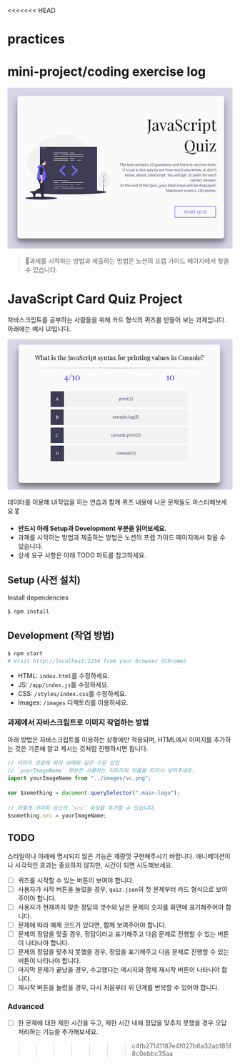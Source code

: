 <<<<<<< HEAD
# practices
mini-project/coding exercise log
=======
![JavaScript Card Quiz](/images/card-quiz.png)

> 🚨과제를 시작하는 방법과 제출하는 방법은 노션의 프렙 가이드 페이지에서 찾을 수 있습니다.

# JavaScript Card Quiz Project

자바스크립트를 공부하는 사람들을 위해 카드 형식의 퀴즈를 만들어 보는 과제입니다. 아래에는 예시 UI입니다.

![Sample Quiz](/images/sample.png)

데이터를 이용해 UI작업을 하는 연습과 함께 퀴즈 내용에 나온 문제들도 마스터해보세요 🎖

- **반드시 아래 Setup과 Development 부분을 읽어보세요.**
- 과제를 시작하는 방법과 제출하는 방법은 노션의 프렙 가이드 페이지에서 찾을 수 있습니다.
- 상세 요구 사항은 아래 TODO 파트를 참고하세요.

## Setup (사전 설치)

Install dependencies

```sh
$ npm install
```

## Development (작업 방법)

```sh
$ npm start
# Visit http://localhost:1234 from your browser (Chrome)
```

- HTML: `index.html`를 수정하세요.
- JS: `/app/index.js`를 수정하세요.
- CSS: `/styles/index.css`를 수정하세요.
- Images: `/images` 디렉토리를 이용하세요.

### 과제에서 자바스크립트로 이미지 작업하는 방법

아래 방법은 자바스크립트를 이용하는 상황에만 적용되며, HTML에서 이미지를 추가하는 것은 기존에 알고 계시는 것처럼 진행하시면 됩니다.

```js
// 이미지 경로에 따라 아래와 같은 구문 삽입
// `yourImageName` 부분은 사용하는 이미지의 이름을 지어서 넣어주세요.
import yourImageName from "../images/vc.png";

var $something = document.querySelector(".main-logo");

// 이렇게 이미지 요소의 `src` 속성을 추가할 수 있습니다.
$something.src = yourImageName;
```

## TODO

스타일이나 아래에 명시되지 않은 기능은 재량껏 구현해주시기 바랍니다. 애니메이션이나 시각적인 효과는 중요하지 않지만, 시간이 되면 시도해보세요.

- [ ] 퀴즈를 시작할 수 있는 버튼이 보여야 합니다.
- [ ] 사용자가 시작 버튼을 눌렀을 경우, `quiz.json`의 첫 문제부터 카드 형식으로 보여주어야 합니다.
- [ ] 사용자가 현재까지 맞춘 정답의 갯수와 남은 문제의 숫자를 화면에 표기해주어야 합니다.
- [ ] 문제에 따라 예제 코드가 있다면, 함께 보여주어야 합니다.
- [ ] 문제의 정답을 맞출 경우, 정답이라고 표기해주고 다음 문제로 진행할 수 있는 버튼이 나타나야 합니다.
- [ ] 문제의 정답을 맞추지 못했을 경우, 정답을 표기해주고 다음 문제로 진행할 수 있는 버튼이 나타나야 합니다.
- [ ] 마지막 문제가 끝났을 경우, 수고했다는 메시지와 함께 재시작 버튼이 나타나야 합니다.
- [ ] 재시작 버튼을 눌렀을 경우, 다시 처음부터 위 단계를 반복할 수 있어야 합니다.

### Advanced

- [ ] 한 문제에 대한 제한 시간을 두고, 제한 시간 내에 정답을 맞추지 못했을 경우 오답 처리하는 기능을 추가해보세요.
>>>>>>> c4fb27141187e4f027b6a32ab185f8c0ebbc35aa
